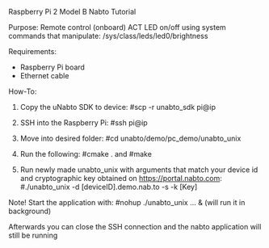 Raspberry Pi 2 Model B Nabto Tutorial

Purpose: Remote control (onboard) ACT LED on/off using system commands that manipulate:
/sys/class/leds/led0/brightness

Requirements:
- Raspberry Pi board
- Ethernet cable

How-To:

1. Copy the uNabto SDK to device: #scp -r unabto_sdk pi@ip

2. SSH into the Raspberry Pi: #ssh pi@ip

3. Move into desired folder: #cd unabto/demo/pc_demo/unabto_unix

4. Run the following: #cmake . and #make

5. Run newly made unabto_unix with arguments that match your device id and cryptographic key obtained on https://portal.nabto.com: #./unabto_unix -d [deviceID].demo.nab.to -s -k [Key]

Note! Start the application with: #nohup ./unabto_unix ... &   (will run it in background)

Afterwards you can close the SSH connection and the nabto application will still be running
